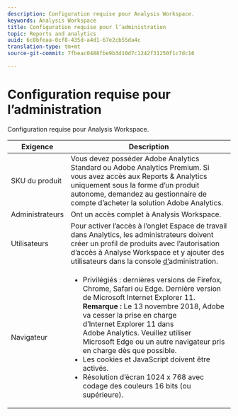```yaml
---
description: Configuration requise pour Analysis Workspace.
keywords: Analysis Workspace
title: Configuration requise pour l’administration
topic: Reports and analytics
uuid: 6c8bfeaa-0cf8-435d-a4d1-67e2cb55da4c
translation-type: tm+mt
source-git-commit: 7fbeac0488fbe9b3d10d7c1242f31250f1c7dc16

---
```



# Configuration requise pour l’administration

Configuration requise pour Analysis Workspace.

| Exigence | Description |
|--- |--- |
| SKU du produit | Vous devez posséder  Adobe Analytics Standard ou Adobe Analytics Premium. Si vous avez accès aux Reports &amp; Analytics uniquement sous la forme d’un produit autonome, demandez au gestionnaire de compte d’acheter la solution  Adobe Analytics. |
| Administrateurs | Ont un accès complet à Analysis Workspace. |
| Utilisateurs | Pour activer l’accès à l’onglet Espace de travail dans Analytics, les administrateurs doivent créer un profil de produits avec l’autorisation d’accès à Analyse Workspace et y ajouter des utilisateurs dans la console [d’](/help/admin/admin-console/permissions/product-profile.md)administration. |
| Navigateur | <ul><li>Privilégiés : dernières versions de Firefox, Chrome, Safari ou Edge. Dernière version de Microsoft Internet Explorer 11. **Remarque :** Le 13 novembre 2018, Adobe va cesser la prise en charge d’Internet Explorer 11 dans Adobe Analytics. Veuillez utiliser Microsoft Edge ou un autre navigateur pris en charge dès que possible.</li><li>Les cookies et JavaScript doivent être activés.</li><li>Résolution d’écran 1024 x 768 avec codage des couleurs 16 bits (ou supérieure).</li></ul> |
